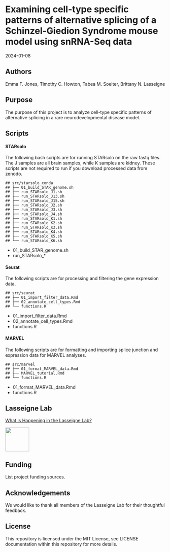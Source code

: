 Examining cell-type specific patterns of alternative splicing of a
Schinzel-Giedion Syndrome mouse model using snRNA-Seq data
================
2024-01-08

## Authors

Emma F. Jones, Timothy C. Howton, Tabea M. Soelter, Brittany N.
Lasseigne

## Purpose

The purpose of this project is to analyze cell-type specific patterns of
alternative splicing in a rare neurodevelopmental disease model.

## Scripts

#### STARsolo

The following bash scripts are for running STARsolo on the raw fastq
files. The J samples are all brain samples, while K samples are kidney.
These scripts are not required to run if you download processed data
from zenodo.

    ## src/starsolo_conda
    ## ├── 01_build_STAR_genome.sh
    ## ├── run_STARsolo_J1.sh
    ## ├── run_STARsolo_J13.sh
    ## ├── run_STARsolo_J15.sh
    ## ├── run_STARsolo_J2.sh
    ## ├── run_STARsolo_J3.sh
    ## ├── run_STARsolo_J4.sh
    ## ├── run_STARsolo_K1.sh
    ## ├── run_STARsolo_K2.sh
    ## ├── run_STARsolo_K3.sh
    ## ├── run_STARsolo_K4.sh
    ## ├── run_STARsolo_K5.sh
    ## └── run_STARsolo_K6.sh

- 01_build_STAR_genome.sh
- run_STARsolo\_\*

#### Seurat

The following scripts are for processing and filtering the gene
expression data.

    ## src/seurat
    ## ├── 01_import_filter_data.Rmd
    ## ├── 02_annotate_cell_types.Rmd
    ## └── functions.R

- 01_import_filter_data.Rmd
- 02_annotate_cell_types.Rmd
- functions.R

#### MARVEL

The following scripts are for formatting and importing splice junction
and expression data for MARVEL analyses.

    ## src/marvel
    ## ├── 01_format_MARVEL_data.Rmd
    ## ├── MARVEL_tutorial.Rmd
    ## └── functions.R

- 01_format_MARVEL_data.Rmd
- functions.R

## Lasseigne Lab

[What is Happening in the Lasseigne Lab?](https://www.lasseigne.org/)

<img src="https://www.lasseigne.org/img/main/lablogo.png" width="75" height="75">

## Funding

List project funding sources.

## Acknowledgements

We would like to thank all members of the Lasseigne Lab for their
thoughtful feedback.

## License

This repository is licensed under the MIT License, see LICENSE
documentation within this repository for more details.
